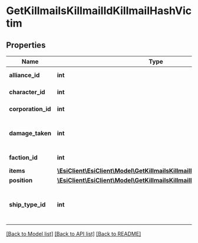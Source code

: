 # GetKillmailsKillmailIdKillmailHashVictim

## Properties
Name | Type | Description | Notes
------------ | ------------- | ------------- | -------------
**alliance_id** | **int** | alliance_id integer | [optional] 
**character_id** | **int** | character_id integer | [optional] 
**corporation_id** | **int** | corporation_id integer | [optional] 
**damage_taken** | **int** | How much total damage was taken by the victim | 
**faction_id** | **int** | faction_id integer | [optional] 
**items** | [**\EsiClient\EsiClient\Model\GetKillmailsKillmailIdKillmailHashItem1[]**](GetKillmailsKillmailIdKillmailHashItem1.md) | items array | [optional] 
**position** | [**\EsiClient\EsiClient\Model\GetKillmailsKillmailIdKillmailHashPosition**](GetKillmailsKillmailIdKillmailHashPosition.md) |  | [optional] 
**ship_type_id** | **int** | The ship that the victim was piloting and was destroyed | 

[[Back to Model list]](../README.md#documentation-for-models) [[Back to API list]](../README.md#documentation-for-api-endpoints) [[Back to README]](../README.md)


